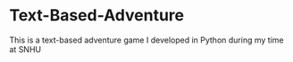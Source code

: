 # Text-Based-Adventure
This is a text-based adventure game I developed in Python during my time at SNHU
